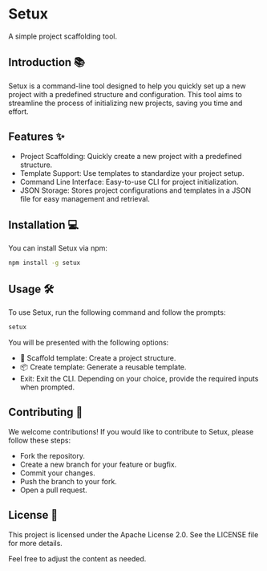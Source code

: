# Setux
A simple project scaffolding tool.

## Introduction 📚
Setux is a command-line tool designed to help you quickly set up a new project with a predefined structure and configuration. This tool aims to streamline the process of initializing new projects, saving you time and effort.

## Features ✨
- Project Scaffolding: Quickly create a new project with a predefined structure.
- Template Support: Use templates to standardize your project setup.
- Command Line Interface: Easy-to-use CLI for project initialization.
- JSON Storage: Stores project configurations and templates in a JSON file for easy management and retrieval.
## Installation 💻
You can install Setux via npm:

```bash
npm install -g setux
```
## Usage 🛠️
To use Setux, run the following command and follow the prompts:

```bash
setux
```
You will be presented with the following options:

- 📁 Scaffold template: Create a project structure.
- 📦 Create template: Generate a reusable template.
- Exit: Exit the CLI.
Depending on your choice, provide the required inputs when prompted.

## Contributing 🤝
We welcome contributions! If you would like to contribute to Setux, please follow these steps:

- Fork the repository.
- Create a new branch for your feature or bugfix.
- Commit your changes.
- Push the branch to your fork.
- Open a pull request.
  
## License 📜
This project is licensed under the Apache License 2.0. See the LICENSE file for more details.

Feel free to adjust the content as needed.
